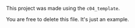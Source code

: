 This project was made using the `c04_template`.

You are free to delete this file. It's just an example.
